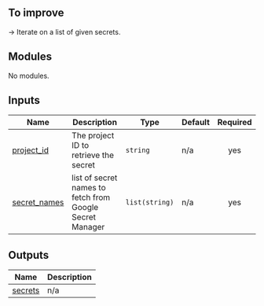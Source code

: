 ## To improve

-> Iterate on a list of given secrets.

<!-- BEGIN_TF_DOCS -->
## Modules

No modules.

## Inputs

| Name | Description | Type | Default | Required |
|------|-------------|------|---------|:--------:|
| <a name="input_project_id"></a> [project\_id](#input\_project\_id) | The project ID to retrieve the secret | `string` | n/a | yes |
| <a name="input_secret_names"></a> [secret\_names](#input\_secret\_names) | list of secret names to fetch from Google Secret Manager | `list(string)` | n/a | yes |

## Outputs

| Name | Description |
|------|-------------|
| <a name="output_secrets"></a> [secrets](#output\_secrets) | n/a |
<!-- END_TF_DOCS -->